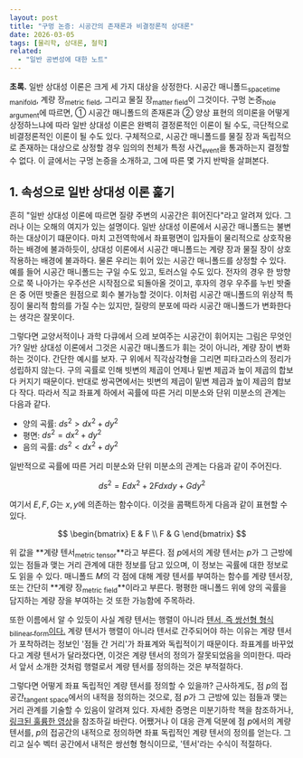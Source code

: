 ```yaml
---
layout: post
title: "구멍 논증: 시공간의 존재론과 비결정론적 상대론"
date: 2026-03-05
tags: [물리학, 상대론, 철학]
related:
  - "일반 공변성에 대한 노트"
---
```


**초록.** 일반 상대성 이론은 크게 세 가지 대상을 상정한다. 시공간 매니폴드<sub>spacetime manifold</sub>, 계량 장<sub>metric field</sub>, 그리고 물질 장<sub>matter field</sub>이 그것이다. 구멍 논증<sub>hole argument</sub>에 따르면, ① 시공간 매니폴드의 존재론과 ② 양상 표현의 의미론을 어떻게 상정하느냐에 따라 일반 상대성 이론은 완벽히 결정론적인 이론이 될 수도, 극단적으로 비결정론적인 이론이 될 수도 있다. 구체적으로, 시공간 매니폴드를 물질 장과 독립적으로 존재하는 대상으로 상정할 경우 임의의 천체가 특정 사건<sub>event</sub>을 통과하는지 결정할 수 없다. 이 글에서는 구멍 논증을 소개하고, 그에 따른 몇 가지 반박을 살펴본다.

## 1. 속성으로 일반 상대성 이론 훑기

흔히 "일반 상대성 이론에 따르면 질량 주변의 시공간은 휘어진다"라고 알려져 있다. 그러나 이는 오해의 여지가 있는 설명이다. 일반 상대성 이론에서 시공간 매니폴드는 불변하는 대상이기 떄문이다. 마치 고전역학에서 좌표평면이 입자들이 물리적으로 상호작용하는 배경에 불과하듯이, 상대성 이론에서 시공간 매니폴드는 계량 장과 물질 장이 상호작용하는 배경에 불과하다. 물론 우리는 휘어 있는 시공간 매니폴드를 상정할 수 있다. 예를 들어 시공간 매니폴드는 구일 수도 있고, 토러스일 수도 있다. 전자의 경우 한 방향으로 쭉 나아가는 우주선은 시작점으로 되돌아올 것이고, 후자의 경우 우주를 누빈 밧줄은 중 어떤 밧줄은 원점으로 회수 불가능할 것이다. 이처럼 시공간 매니폴드의 위상적 특징이 물리적 함의를 가질 수는 있지만, 질량의 분포에 따라 시공간 매니폴드가 변화한다는 생각은 잘못이다.

그렇다면 교양서적이나 과학 다큐에서 으레 보여주는 시공간이 휘어지는 그림은 무엇인가? 일반 상대성 이론에서 그것은 시공간 매니폴드가 휘는 것이 아니라, 계량 장이 변화하는 것이다. 간단한 예시를 보자. 구 위에서 직각삼각형을 그리면 피타고라스의 정리가 성립하지 않는다. 구의 곡률로 인해 빗변의 제곱이 언제나 밑변 제곱과 높이 제곱의 합보다 커지기 때문이다. 반대로 쌍곡면에서는 빗변의 제곱이 밑변 제곱과 높이 제곱의 합보다 작다. 따라서 직교 좌표계 하에서 곡률에 따른 거리 미분소와 단위 미분소의 관계는 다음과 같다.

- 양의 곡률: $ds^2 > dx^2 + dy^2$
- 평면: $ds^2 = dx^2 + dy^2$
- 음의 곡률: $ds^2 < dx^2 + dy^2$

일반적으로 곡률에 따른 거리 미분소와 단위 미분소의 관계는 다음과 같이 주어진다.

$$
ds^2 = E dx^2 + 2F dxdy + G dy^2
$$

여기서 $E, F, G$는 $x, y$에 의존하는 함수이다. 이것을 콤팩트하게 다음과 같이 표현할 수 있다.

$$
\begin{bmatrix}
E & F \\
F & G
\end{bmatrix}
$$

위 값을 **계량 텐서<sub>metric tensor</sub>**라고 부른다. 점 $p$에서의 계량 텐서는 $p$가 그 근방에 있는 점들과 맺는 거리 관계에 대한 정보를 담고 있으며, 이 정보는 곡률에 대한 정보로도 읽을 수 있다. 매니폴드 $M$의 각 점에 대해 계량 텐서를 부여하는 함수를 계량 텐서장, 또는 간단히 **계량 장<sub>metric field</sub>**이라고 부른다. 평평한 매니폴드 위에 양의 곡률을 담지하는 계량 장을 부여하는 것 또한 가능함에 주목하라.

또한 이름에서 알 수 있듯이 사실 계량 텐서는 행렬이 아니라 [텐서, 즉 쌍선형 형식<sub>bilinear form</sub>이다.](http:/dimenerno.github.io/2025/03/04/tensor/) 계량 텐서가 행렬이 아니라 텐서로 간주되어야 하는 이유는 계량 텐서가 포착하려는 정보인 '점들 간 거리'가 좌표계와 독립적이기 때문이다. 좌표계를 바꾸었다고 계량 텐서가 달라졌다면, 이것은 계량 텐서의 정의가 잘못되었음을 의미한다. 따라서 앞서 소개한 것처럼 행렬로서 계량 텐서를 정의하는 것은 부적절하다.

그렇다면 어떻게 좌표 독립적인 계량 텐서를 정의할 수 있을까? 근사하게도, 점 $p$의 접공간<sub>tangent space</sub>에서의 내적을 정의하는 것으로, 점 $p$가 그 근방에 있는 점들과 맺는 거리 관계를 기술할 수 있음이 알려져 있다. 자세한 증명은 미분기하학 책을 참조하거나, [링크된 훌륭한 영상](https://youtu.be/UYiAlYlSwBo?si=OnMEQWjLq4hM01tz)을 참조하길 바란다. 어쨌거나 이 대응 관계 덕분에 점 $p$에서의 계량 텐서를, $p$의 접공간의 내적으로 정의하면 좌표 독립적인 계량 텐서의 정의를 얻는다. 그리고 실수 벡터 공간에서 내적은 쌍선형 형식이므로, '텐서'라는 수식이 적절하다.
